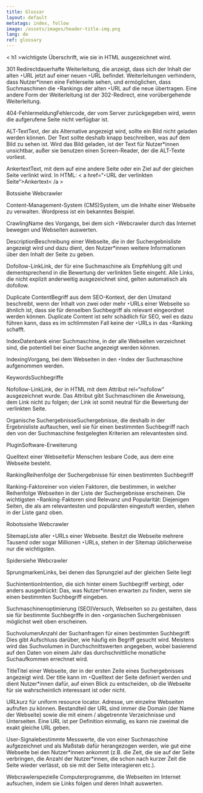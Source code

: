 ```yaml
---
title: Glossar
layout: default
metatags: index, follow
image: /assets/images/header-title-img.png
lang: de
ref: glossary
---
```


<div class="glossar">
<p><span>< h1 ></span><span>wichtigste Überschrift, wie sie in HTML ausgezeichnet wird.</span></p>
<p><span>301 Redirect</span><span>dauerhafte Weiterleitung, die anzeigt, dass sich der Inhalt der alten ‣URL jetzt auf einer neuen ‣URL befindet. Weiterleitungen verhindern, dass Nutzer*innen eine Fehlerseite sehen, und ermöglichen, dass Suchmaschinen die ‣Rankings der alten ‣URL auf die neue übertragen. Eine andere Form der Weiterleitung ist der 302-Redirect, eine vorübergehende Weiterleitung.</span></p>
<p><span>404-Fehlermeldung</span><span>Fehlercode, der vom Server zurückgegeben wird, wenn die aufgerufene Seite nicht verfügbar ist.</span></p>
<p><span>ALT-Text</span><span>Text, der als Alternative angezeigt wird, sollte ein Bild nicht geladen werden können. Der Text sollte deshalb knapp beschreiben, was auf dem Bild zu sehen ist. Wird das Bild geladen, ist der Text für Nutzer*innen unsichtbar, außer sie benutzen einen Screen-Reader, der die ALT-Texte vorliest.</span></p>
<p><span>Ankertext</span><span>Text, mit dem auf eine andere Seite oder ein Ziel auf der gleichen Seite verlinkt wird. In HTML: < a href=“‣URL der verlinkten Seite“>Ankertext< /a ></span></p>
<p><span>Bots</span><span>siehe Webcrawler</span></p>
<p><span>Content-Management-System (CMS)</span><span>System, um die Inhalte einer Webseite zu verwalten. Wordpress ist ein bekanntes Beispiel.</span></p>
<p><span>Crawling</span><span>Name des Vorgangs, bei dem sich ‣Webcrawler durch das Internet bewegen und Webseiten auswerten.</span></p>
<p><span>Description</span><span>Beschreibung einer Webseite, die in der Suchergebnisliste angezeigt wird und dazu dient, den Nutzer*innen weitere Informationen über den Inhalt der Seite zu geben.</span></p>
<p><span>Dofollow-Link</span><span>Link, der für eine Suchmaschine als Empfehlung gilt und dementsprechend in die Bewertung der verlinkten Seite eingeht. Alle Links, die nicht explizit anderweitig ausgezeichnet sind, gelten automatisch als dofollow.</span></p>
<p><span>Duplicate Content</span><span>Begriff aus dem SEO-Kontext, der den Umstand beschreibt, wenn der Inhalt von zwei oder mehr ‣URLs einer Webseite so ähnlich ist, dass sie für denselben Suchbegriff als relevant eingeordnet werden können. Duplicate Content ist sehr schädlich für SEO, weil es dazu führen kann, dass es im schlimmsten Fall keine der ‣URLs in das ‣Ranking schafft.</span></p>
<p><span>Index</span><span>Datenbank einer Suchmaschine, in der alle Webseiten verzeichnet sind, die potentiell bei einer Suche angezeigt werden können.</span></p>
<p><span>Indexing</span><span>Vorgang, bei dem Webseiten in den ‣Index der Suchmaschine aufgenommen werden.</span></p>
<p><span>Keywords</span><span>Suchbegriffe</span></p>
<p><span>Nofollow-Link</span><span>Link, der in HTML mit dem Attribut rel=“nofollow“ ausgezeichnet wurde. Das Attribut gibt Suchmaschinen die Anweisung, dem Link nicht zu folgen; der Link ist somit neutral für die Bewertung der verlinkten Seite.</span></p>
<p><span>Organische Suchergebnisse</span><span>Suchergebnisse, die deshalb in der Ergebnisliste auftauchen, weil sie für einen bestimmten Suchbegriff nach den von der Suchmaschine festgelegten Kriterien am relevantesten sind.</span></p>
<p><span>Plugin</span><span>Software-Erweiterung</span></p>
<p><span>Quelltext einer Webseite</span><span>für Menschen lesbare Code, aus dem eine Webseite besteht.</span></p>
<p><span>Ranking</span><span>Reihenfolge der Suchergebnisse für einen bestimmten Suchbegriff</span></p>
<p><span>Ranking-Faktor</span><span>einer von vielen Faktoren, die bestimmen, in welcher Reihenfolge Webseiten in der Liste der Suchergebnisse erscheinen. Die wichtigsten ‣Ranking-Faktoren sind Relevanz und Popularität: Diejenigen Seiten, die als am relevantesten und populärsten eingestuft werden, stehen in der Liste ganz oben.</span></p>
<p><span>Robots</span><span>siehe Webcrawler</span></p>
<p><span>Sitemap</span><span>Liste aller ‣URLs einer Webseite. Besitzt die Webseite mehrere Tausend oder sogar Millionen ‣URLs, stehen in der Sitemap üblicherweise nur die wichtigsten.</span></p>
<p><span>Spider</span><span>siehe Webcrawler</span></p>
<p><span>Sprungmarken</span><span>Links, bei denen das Sprungziel auf der gleichen Seite liegt</span></p>
<p><span>Suchintention</span><span>Intention, die sich hinter einem Suchbegriff verbirgt, oder anders ausgedrückt: Das, was Nutzer*innen erwarten zu finden, wenn sie einen bestimmten Suchbegriff eingeben.</span></p>
<p><span>Suchmaschinenoptimierung (SEO)</span><span>Versuch, Webseiten so zu gestalten, dass sie für bestimmte Suchbegriffe in den ‣organischen Suchergebnissen möglichst weit oben erscheinen.</span></p>
<p><span>Suchvolumen</span><span>Anzahl der Suchanfragen für einen bestimmten Suchbegriff. Dies gibt Aufschluss darüber, wie häufig ein Begriff gesucht wird. Meistens wird das Suchvolumen in Durchschnittswerten angegeben, wobei basierend auf den Daten von einem Jahr das durchschnittliche monatliche Suchaufkommen errechnet wird.</span></p>
<p><span>Title</span><span>Titel einer Webseite, der in der ersten Zeile eines Suchergebnisses angezeigt wird. Der title kann im ‣Quelltext der Seite definiert werden und dient Nutzer*innen dafür, auf einen Blick zu entscheiden, ob die Webseite für sie wahrscheinlich interessant ist oder nicht.</span></p>
<p><span>URL</span><span>kurz für uniform resource locator. Adresse, um einzelne Webseiten aufrufen zu können. Bestandteil der URL sind immer die Domain (der Name der Webseite) sowie die mit einem / abgetrennte Verzeichnisse und Unterseiten. Eine URL ist per Definition einmalig, es kann nie zweimal die exakt gleiche URL geben.</span></p>
<p><span>User-Signale</span><span>bestimmte Messwerte, die von einer Suchmaschine aufgezeichnet und als Maßstab dafür herangezogen werden, wie gut eine Webseite bei den Nutzer*innen ankommt (z.B. die Zeit, die sie auf der Seite verbringen, die Anzahl der Nutzer*innen, die schon nach kurzer Zeit die Seite wieder verlässt, ob sie mit der Seite interagieren etc.).</span></p>
<p><span>Webcrawler</span><span>spezielle Computerprogramme, die Webseiten im Internet aufsuchen, indem sie Links folgen und deren Inhalt auswerten.</span></p>
</div>
